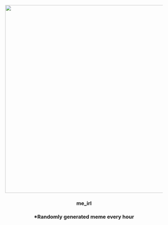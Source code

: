 <p align="center">
        <img src="https://i.redd.it/wr9ndynbe4x91.jpg" width="600" height="600">
        </p>
        <h3 align="center">me_irl</h3>
        <h3 align="center">*Randomly generated meme every hour</h3>
    